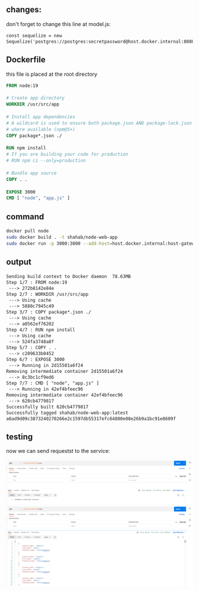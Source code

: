 ## changes:

don't forget to change this line at model.js:

```JS
const sequelize = new Sequelize('postgres://postgres:secretpassword@host.docker.internal:8080/postgres')
```

## Dockerfile

this file is placed at the root directory

<div>

```Dockerfile
FROM node:19

# Create app directory
WORKDIR /usr/src/app

# Install app dependencies
# A wildcard is used to ensure both package.json AND package-lock.json are copied
# where available (npm@5+)
COPY package*.json ./

RUN npm install
# If you are building your code for production
# RUN npm ci --only=production

# Bundle app source
COPY . .

EXPOSE 3000
CMD [ "node", "app.js" ]
```

</div>

## command

```bash
docker pull node
sudo docker build . -t shahab/node-web-app
sudo docker run -p 3000:3000 --add-host=host.docker.internal:host-gateway -d shahab/node-web-app
```

## output

```
Sending build context to Docker daemon  78.63MB
Step 1/7 : FROM node:19
 ---> 272b8142e84e
Step 2/7 : WORKDIR /usr/src/app
 ---> Using cache
 ---> 5880c7945c49
Step 3/7 : COPY package*.json ./
 ---> Using cache
 ---> a0562ef76202
Step 4/7 : RUN npm install
 ---> Using cache
 ---> 524fa3748a8f
Step 5/7 : COPY . .
 ---> c209633b0452
Step 6/7 : EXPOSE 3000
 ---> Running in 2d15501a6f24
Removing intermediate container 2d15501a6f24
 ---> 8c3bc1cf9ed6
Step 7/7 : CMD [ "node", "app.js" ]
 ---> Running in 42ef4bfeec96
Removing intermediate container 42ef4bfeec96
 ---> 620cb4779817
Successfully built 620cb4779817
Successfully tagged shahab/node-web-app:latest
a6ad9d09c3873240270266e2c1597db55317efc64800e08e26b9a1bc91e8609f
```

## testing

now we can send requestst to the service:

![ticket1.png](./ticket1.png "ticket1.png")
![ticket2.png](./ticket2.png "ticket2.png")